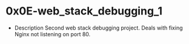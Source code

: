 # 0x0E-web_stack_debugging_1
* Description
Second web stack debugging project. Deals with fixing Nginx not listening on port 80.

